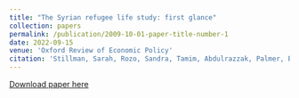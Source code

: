```yaml
---
title: "The Syrian refugee life study: first glance"
collection: papers
permalink: /publication/2009-10-01-paper-title-number-1
date: 2022-09-15
venue: 'Oxford Review of Economic Policy'
citation: 'Stillman, Sarah, Rozo, Sandra, Tamim, Abdulrazzak, Palmer, Bailey, Smith, Emma, Miguel, Edward. (2022). &quot;The Syrian refugee life study: first glance.&quot; <i>Oxford Review of Economic Policy</i>. 38(3).'
---
```

[Download paper here](https://academic.oup.com/oxrep/article-abstract/38/3/625/6701694)
